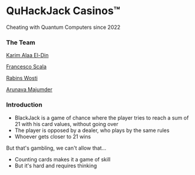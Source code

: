 # QuHackJack Casinos™
Cheating with Quantum Computers since 2022

### The Team

[Karim Alaa El-Din ](https://www.linkedin.com/in/karimaed/)  

[Francesco Scala](https://www.linkedin.com/in/francesco-scala-839507211/)  

[Rabins Wosti](https://www.linkedin.com/in/rabins-wosti-703107152/)  

[Arunava Majumder](https://www.linkedin.com/in/arunava-majumder-33500a167/)  


### Introduction

- BlackJack is a game of chance where the player tries to reach a sum of 21 with his card values, without going over
- The player is opposed by a dealer, who plays by the same rules
- Whoever gets closer to 21 wins

But that's gambling, we can't allow that...

- Counting cards makes it a game of skill
- But it's hard and requires thinking

